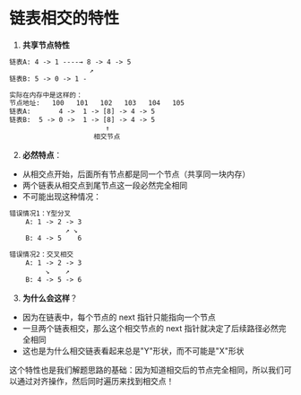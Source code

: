# 链表相交的特性

1. **共享节点特性**

```txt
链表A: 4 -> 1 ----→ 8 -> 4 -> 5
                    ↗
链表B: 5 -> 0 -> 1 -

实际在内存中是这样的：
节点地址:   100   101   102   103   104   105
链表A:       4 ->  1 -> [8] -> 4 -> 5
链表B:  5 -> 0 ->  1 -> [8] -> 4 -> 5
                        ↑
                     相交节点
```

2. **必然特点**：

- 从相交点开始，后面所有节点都是同一个节点（共享同一块内存）
- 两个链表从相交点到尾节点这一段必然完全相同
- 不可能出现这种情况：

```txt
错误情况1：Y型分叉
    A: 1 -> 2 -> 3
              ↗ ↘
    B: 4 -> 5    6

错误情况2：交叉相交
    A: 1 -> 2 -> 3
         ↘    ↗
    B: 4 -> 5 -> 6
````

3. **为什么会这样**？

- 因为在链表中，每个节点的 next 指针只能指向一个节点
- 一旦两个链表相交，那么这个相交节点的 next 指针就决定了后续路径必然完全相同
- 这也是为什么相交链表看起来总是"Y"形状，而不可能是"X"形状

这个特性也是我们解题思路的基础：因为知道相交后的节点完全相同，所以我们可以通过对齐操作，然后同时遍历来找到相交点！
